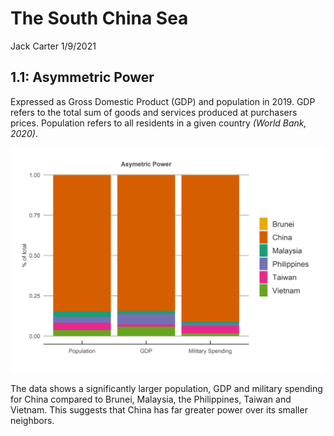 The South China Sea
================
Jack Carter
1/9/2021

## **1.1: Asymmetric Power**

Expressed as Gross Domestic Product (GDP) and population in 2019. GDP
refers to the total sum of goods and services produced at purchasers
prices. Population refers to all residents in a given country *(World
Bank, 2020)*.

![](The_South_China_Sea_files/figure-gfm/unnamed-chunk-1-1.png)<!-- -->

The data shows a significantly larger population, GDP and military
spending for China compared to Brunei, Malaysia, the Philippines, Taiwan
and Vietnam. This suggests that China has far greater power over its
smaller neighbors.

